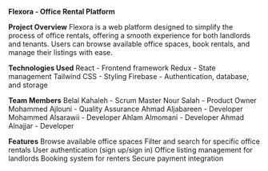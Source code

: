 **Flexora - Office Rental Platform**


**Project Overview**
Flexora is a web platform designed to simplify the process of office rentals, offering a smooth experience for both landlords and tenants. Users can browse available office spaces, book rentals, and manage their listings with ease.

**Technologies Used**
React - Frontend framework
Redux - State management
Tailwind CSS - Styling
Firebase - Authentication, database, and storage


**Team Members**
Belal Kahaleh - Scrum Master
Nour Salah - Product Owner
Mohammed Ajlouni - Quality Assurance
Ahmad Aljabareen - Developer
Mohammed Alsarawii - Developer
Ahlam Almomani - Developer
Ahmad Alnajjar - Developer


**Features**
Browse available office spaces
Filter and search for specific office rentals
User authentication (sign up/sign in)
Office listing management for landlords
Booking system for renters
Secure payment integration 
